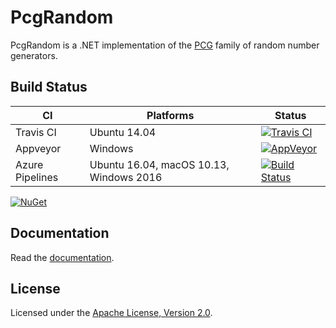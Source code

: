 # PcgRandom

PcgRandom is a .NET implementation of the [PCG](http://www.pcg-random.org/) family of
random number generators.

## Build Status

CI | Platforms | Status
--- | --- | ---
Travis CI | Ubuntu 14.04 | [![Travis CI](https://img.shields.io/travis/bgrainger/PcgRandom.svg)](https://travis-ci.org/bgrainger/PcgRandom)
Appveyor | Windows | [![AppVeyor](https://img.shields.io/appveyor/ci/BradleyGrainger/pcgrandom.svg)](https://ci.appveyor.com/project/BradleyGrainger/pcgrandom)
Azure Pipelines | Ubuntu 16.04, macOS 10.13, Windows 2016 | [![Build Status](https://dev.azure.com/bgrainger/bgrainger/_apis/build/status/bgrainger.PcgRandom)](https://dev.azure.com/bgrainger/bgrainger/_build/latest?definitionId=1)

[![NuGet](https://img.shields.io/nuget/v/PcgRandom.svg)](https://www.nuget.org/packages/PcgRandom)

## Documentation

Read the [documentation](docs/README.md).

## License

Licensed under the [Apache License, Version 2.0](http://www.apache.org/licenses/LICENSE-2.0).

